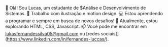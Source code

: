 👋 Olá! Sou Lucas, um estudante de $Análise e Desenvolvimento de Sistemas.
🎨 Trabalho com ilustração e motion design.
💻 Estou aprendendo a programar e sempre em busca de novos desafios!
🌱 Atualmente, estou explorando HTML, CSS, Javascript.
📫 Você pode me encontrar em lukasfernandessilva05@gmail.com ou [redes sociais]](https://www.linkedin.com/in/fernandes-luccas/).
